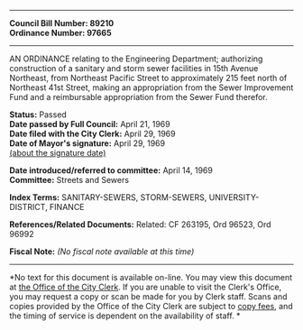 * * * * *  
  
**Council Bill Number: [](#h0)[](#h2)89210**   
**Ordinance Number: 97665**  
  
* * * * *  
  
AN ORDINANCE relating to the Engineering Department; authorizing construction of a sanitary and storm sewer facilities in 15th Avenue Northeast, from Northeast Pacific Street to approximately 215 feet north of Northeast 41st Street, making an appropriation from the Sewer Improvement Fund and a reimbursable appropriation from the Sewer Fund therefor.  
  
**Status:** Passed   
**Date passed by Full Council:** April 21, 1969   
**Date filed with the City Clerk:** April 29, 1969   
**Date of Mayor's signature:** April 29, 1969   
[(about the signature date)](/~public/approvaldate.htm)   
  
  
**Date introduced/referred to committee:** April 14, 1969   
**Committee:** Streets and Sewers   
  
**Index Terms:** SANITARY-SEWERS, STORM-SEWERS, UNIVERSITY-DISTRICT, FINANCE  
  
**References/Related Documents:** Related: CF 263195, Ord 96523, Ord 96992  
  
**Fiscal Note:** *(No fiscal note available at this time)*  
  
* * * * *  
  
*No text for this document is available on-line. You may view this document at [the Office of the City Clerk](http://www.seattle.gov/leg/clerk/contactUs.htm). If you are unable to visit the Clerk's Office, you may request a copy or scan be made for you by Clerk staff. Scans and copies provided by the Office of the City Clerk are subject to [copy fees](http://clerk.seattle.gov/~public/clerkfees.htm), and the timing of service is dependent on the availability of staff. *  
  
  
